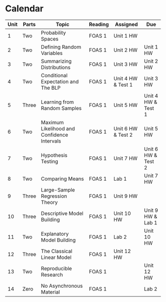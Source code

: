 # Calendar 

| Unit | Parts | Topic                                       | Reading | Assigned          | Due                |
|------|-------|---------------------------------------------|---------|-------------------|--------------------|
| 1    | Two   | Probability Spaces                          | FOAS 1  | Unit 1 HW         |                    |
| 2    | Two   | Defining Random Variables                   | FOAS 1  | Unit 2 HW         | Unit 1 HW          | 
| 3    | Two   | Summarizing Distributions                   | FOAS 1  | Unit 3 HW         | Unit 2 HW          | 
| 4    | Two   | Conditional Expectation and The BLP         | FOAS 1  | Unit 4 HW & Test 1| Unit 3 HW          |
| 5    | Three | Learning from Random Samples                | FOAS 1  | Unit 5 HW         | Unit 4 HW & Test 1 |
| 6    | Two   | Maximum Likelihood and Confidence Intervals | FOAS 1  | Unit 6 HW & Test 2| Unit 5 HW          |
| 7    | Two   | Hypothesis Testing                          | FOAS 1  | Unit 7 HW         | Unit 6 HW & Test 2 |
| 8    | Two   | Comparing Means                             | FOAS 1  | Lab 1             | Unit 7 HW          |
| 9    | Three | Large-Sample Regression Theory              | FOAS 1  | Unit 9 HW         |                    |        
| 10   | Three | Descriptive Model Building                  | FOAS 1  | Unit 10 HW        | Unit 9 HW & Lab 1  |
| 11   | Two   | Explanatory Model Building                  | FOAS 1  | Lab 2             | Unit 10 HW         |
| 12   | Three | The Classical Linear Model                  | FOAS 1  | Unit 12 HW        |                    |
| 13   | Two   | Reproducible Research                       | FOAS 1  |                   | Unit 12 HW         |
| 14   | Zero  | No Asynchronous Material                    | FOAS 1  |                   |  Lab 2             |